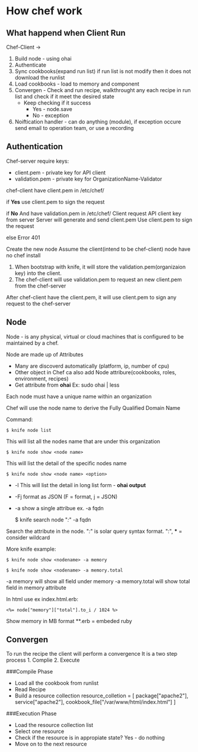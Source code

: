 How chef work
================================================


What happend when Client Run
----------------------------------------------------------

Chef-Client -> 
1. Build node - using ohai
2. Authenticate
3. Sync cookbooks(expand run list) if run list is not modify then it does not download the runlist
4. Load cookbooks - load to memory and component
5. Convergen - Check and run recipe, walkthrought any each recipe in run list and check if it meet the desired state
    - Keep checking if it success
        - Yes - node.save
        - No - exception
6. Noiftication handler - can do anything (module), if exception occure send email to operation team, or use a recording 


Authentication
----------------------------------------------------------

Chef-server require keys:
- client.pem - private key for API client
- validation.pem - private key for OrganizationName-Validator

chef-client have client.pem in /etc/chef/

if __Yes__ 
    use client.pem to sign the request

if __No__ And have validation.pem in /etc/chef/
    Client request API client key from server
    Server will generate and send client.pem
    Use client.pem to sign the request

else
    Error 401

Create the new node
Assume the client(intend to be chef-client) node have no chef install

1. When bootstrap with knife, it will store the validation.pem(organizaion key) into the client.
2. The chef-client will use validation.pem to request an new client.pem from the chef-server

After chef-client have the client.pem, it will use client.pem to sign any request to the chef-server



Node
----------------------------------------------------------
Node - is any physical, virtual or cloud machines that is configured to be maintained by a chef.

Node are made up of Attributes
- Many are discoverd automatically (platform, ip, number of cpu)
- Other object in Chef ca also add Node attribure(cookbooks, roles, environment, recipes)
- Get attribute from __ohai__ Ex: sudo ohai | less



Each node must have a unique name within an organization

Chef will use the node name to derive the Fully Qualified Domain Name

Command:

    $ knife node list

This will list all the nodes name that are under this organization

    $ knife node show <node name>

This will list the detail of the specific nodes name

    $ knife node show <node name> <option>

* -l    This will list the detail in long list form - __ohai 
output__
* -Fj   format as JSON  (F = format, j = JSON)
* -a <attribute>    show a single attribue ex. -a fqdn

    $ knife search node "*:*" -a fqdn

Search the attribute in the node. "*:*" is solar query syntax format. "<key>:<value of a key>", __*__ = consider wildcard


More knife example:

    $ knife node show <nodename> -a memory

    $ knife node show <nodename> -a memory.total

-a memory will show all field under memory
-a memory.total will show total field in memory attribute

In html use ex index.html.erb:

    <%= node["memory"]["total"].to_i / 1024 %>

Show memory in MB format
**.erb = embeded ruby

Convergen
----------------------------------------------------------

To run the recipe the client will perform a convergence
It is a two step process
    1. Complie
    2. Execute

###Compile Phase
* Load all the cookbook from runlist
* Read Recipe
* Build a resource collection
    resource_colletion = [
        package["apache2"],
        service["apache2"],
        cookbook_file["/var/www/html/index.html"]
    ]

###Execution Phase
* Load the resource collection list
* Select one resource
* Check if the resource is in appropiate state?
        Yes - do nothing
* Move on to the next resource